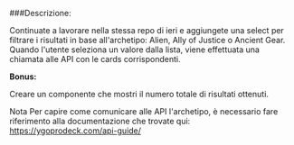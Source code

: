 ###Descrizione:

Continuate a lavorare nella stessa repo di ieri e aggiungete una select per filtrare i risultati in base all'archetipo:  Alien, Ally of Justice o Ancient Gear.
Quando l'utente seleziona un valore dalla lista, viene effettuata una chiamata alle API con le cards corrispondenti.

**Bonus:**

Creare un componente che mostri il numero totale di risultati ottenuti.

Nota
Per capire come comunicare alle API l'archetipo, è necessario fare riferimento alla documentazione che trovate qui: https://ygoprodeck.com/api-guide/